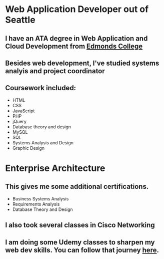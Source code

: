 # Web Application Developer out of Seattle #
## I have an ATA degree in Web Application and Cloud Development from [Edmonds College](https://www.Edmonds.edu) ##
## Besides web development, I've studied systems analyis and project coordinator ##

## Coursework included: ##

* HTML
* CSS
* JavaScript
* PHP
* jQuery
* Database theory and design
* MySQL
* SQL
* Systems Analysis and Design
* Graphic Design

# Enterprise Architecture #
## This gives me some additional certifications. ##
* Business Systems Analysis
* Requirements Analysis
* Database Theory and Design

## I also took several classes in Cisco Networking ##

## I am doing some Udemy classes to sharpen my web dev skills. You can follow that journey <a href="https://carlsetzer.github.io/" target="_blank">here</a>. ##



